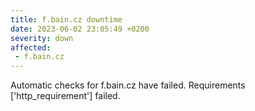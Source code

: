 ```yaml
---
title: f.bain.cz downtime
date: 2023-06-02 23:05:49 +0200
severity: down
affected:
 - f.bain.cz
---
```

Automatic checks for f.bain.cz have failed. Requirements ['http_requirement'] failed.
